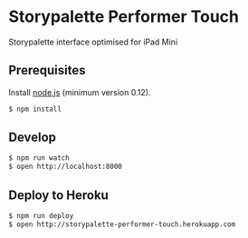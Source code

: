 # Storypalette Performer Touch

Storypalette interface optimised for iPad Mini

## Prerequisites

Install [node.js](http://nodejs.org) (minimum version 0.12).

```sh
$ npm install
```

## Develop

```sh
$ npm run watch
$ open http://localhost:8000
```

## Deploy to Heroku

```sh
$ npm run deploy
$ open http://storypalette-performer-touch.herokuapp.com
```

